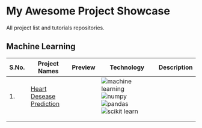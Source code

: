 # My Awesome Project Showcase
All project list and tutorials repositories.

## Machine Learning

|S.No.|Project Names|Preview|Technology|Description|
|---|---|---|---|---|
|1. |[Heart Desease Prediction](https://github.com/dev-mdirfan/heart-disease-prediction.git)||![machine learning](https://img.shields.io/badge/-Machine%20Learning-blue) ![numpy](https://img.shields.io/badge/-Numpy-yellow) ![pandas](https://img.shields.io/badge/-Pandas-orange) ![scikit learn](https://img.shields.io/badge/-Scikit%20Learn-blueviolet)||
||||||
||||||
